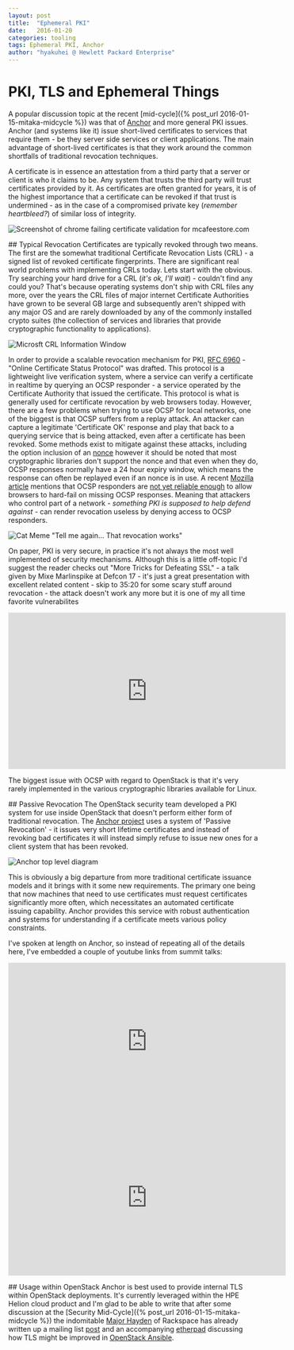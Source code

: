 ```yaml
---
layout: post
title:  "Ephemeral PKI"
date:   2016-01-20
categories: tooling
tags: Ephemeral PKI, Anchor
author: "hyakuhei @ Hewlett Packard Enterprise"
---
```


# PKI, TLS and Ephemeral Things
A popular discussion topic at the recent [mid-cycle]({% post_url 2016-01-15-mitaka-midcycle %})
was that of [Anchor](https://github.com/openstack/anchor) and more
general PKI issues. Anchor (and systems like it) issue short-lived
certificates to services that require them - be they server side
services or client applications. The main advantage of short-lived
certificates is that they work around the common shortfalls of
traditional revocation techniques.

A certificate is in essence an attestation from a third party that a
server or client is who it claims to be. Any system that trusts the
third party will trust certificates provided by it. As certificates are
often granted for years, it is of the highest importance that a
certificate can be revoked if that trust is undermined - as in the case
of a compromised private key (_remember heartbleed?_) of similar loss of
integrity.

![Screenshot of chrome failing certificate validation for mcafeestore.com](http://news.netcraft.com/wp-content/uploads/2013/05/mcafeestore-chrome-win-2.png)

## Typical Revocation
Certificates are typically revoked through two means. The first are the
somewhat traditional Certificate Revocation Lists (CRL) - a signed list
of revoked certificate fingerprints. There are significant real world
problems with implementing CRLs today. Lets start with the obvious. Try
searching your hard drive for a CRL (_it's ok, I'll wait_) - couldn't
find any could you? That's because operating systems don't ship with
CRL files any more, over the years the CRL files of major internet
Certificate Authorities have grown to be several GB large and
subsequently aren't shipped with any major OS and are rarely downloaded
by any of the commonly installed crypto suites (the collection of
services and libraries that provide cryptographic functionality to
applications).

![Microsft CRL Information Window](http://blogs.technet.com/cfs-file.ashx/__key/communityserver-blogs-components-weblogfiles/00-00-00-89-67/3326.1.JPG)

In order to provide a scalable revocation mechanism for PKI,
[RFC 6960](https://tools.ietf.org/html/rfc6960) - "Online Certificate
Status Protocol" was drafted. This protocol is a lightweight live
verification system, where a service can verify a certificate in
realtime by querying an OCSP responder - a service operated by the
Certificate Authority that issued the certificate. This protocol is what
is generally used for certificate revocation by web browsers today.
However, there are a few problems when trying to use OCSP for local
networks, one of the biggest is that OCSP suffers from a replay attack.
An attacker can capture a legitimate 'Certificate OK' response and
play that back to a querying service that is being attacked, even after
a certificate has been revoked. Some methods exist to mitigate against
these attacks, including the option inclusion of an [nonce](https://en.wikipedia.org/wiki/Cryptographic_nonce)
however it should be noted that most cryptographic libraries don't
support the nonce and that even when they do, OCSP responses normally
have a 24 hour expiry window, which means the response can often be
replayed even if an nonce is in use. A recent [Mozilla article](https://wiki.mozilla.org/CA:ImprovingRevocation)
mentions that OCSP responders are [not yet reliable enough](http://news.netcraft.com/archives/2013/04/16/certificate-revocation-and-the-performance-of-ocsp.html)
 to allow browsers to hard-fail on missing OCSP responses. Meaning that
 attackers who control part of a network - _something PKI is supposed to
 help defend against_ - can render revocation useless by denying access
 to OCSP responders.

![Cat Meme "Tell me again... That revocation works"](http://i.imgur.com/bTyE2Qc.jpg)

On paper, PKI is very secure, in practice it's not always the most well
implemented of security mechanisms. Although this is a little off-topic
I'd suggest the reader checks out "More Tricks for Defeating SSL" - a
talk given by Mixe Marlinspike at Defcon 17 - it's just a great
presentation with excellent related content - skip to 35:20 for some
scary stuff around revocation - the attack doesn't work any more but it
is one of my all time favorite vulnerabilites

<iframe width="560" height="315" src="https://www.youtube.com/embed/5dhSN9aEljg" frameborder="0" allowfullscreen></iframe>

The biggest issue with OCSP with regard to OpenStack is that it's very
rarely implemented in the various cryptographic libraries available for
Linux.

## Passive Revocation
The OpenStack security team developed a PKI system for use inside
OpenStack that doesn't perform either form of traditional revocation.
The [Anchor project](https://github.com/openstack/anchor) uses a system
of 'Passive Revocation' - it issues very short lifetime certificates and
instead of revoking bad certificates it will instead simply refuse to
issue new ones for a client system that has been revoked.

![Anchor top level diagram](https://dl.dropboxusercontent.com/s/imz9t10bf54eesq/Screenshot%202016-01-20%2018.07.09.png)

This is obviously a big departure from more traditional certificate
issuance models and it brings with it some new requirements. The primary
one being that now machines that need to use certificates must request
certificates significantly more often, which necessitates an automated
certificate issuing capability. Anchor provides this service with robust
authentication and systems for understanding if a certificate meets
various policy constraints.

I've spoken at length on Anchor, so instead of repeating all of the
details here, I've embedded a couple of youtube links from summit talks:

<iframe width="560" height="315" src="https://www.youtube.com/embed/jf_YOzW7I3s" frameborder="0" allowfullscreen></iframe>

<iframe width="560" height="315" src="https://www.youtube.com/embed/Q_ZhrQq-_YM" frameborder="0" allowfullscreen></iframe>

## Usage within OpenStack
Anchor is best used to provide internal TLS within OpenStack
deployments. It's currently leveraged within the HPE Helion cloud
product and I'm glad to be able to write that after some discussion at
the [Security Mid-Cycle]({% post_url 2016-01-15-mitaka-midcycle %}) the
indomitable [Major Hayden](https://major.io/) of Rackspace has already
written up a mailing list [post](http://lists.openstack.org/pipermail/openstack-dev/2016-January/084213.html)
and an accompanying [etherpad](https://etherpad.openstack.org/p/openstack-ansible-tls-improvement)
discussing how TLS might be improved in [OpenStack Ansible](https://github.com/openstack/openstack-ansible).
